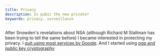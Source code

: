 ```yaml
---
title: Privacy
description: Is pubic the new private?
keywords: privacy, surveillance
---
```


After Snowden's revelations about NSA (although Richard M Stallman has been trying to tell the same before) I became interested in protecting my privacy. I [quit using most services by Google](/quit-google/). And I started using [pgp and public key cryptography](/public-key-cryptography/)
